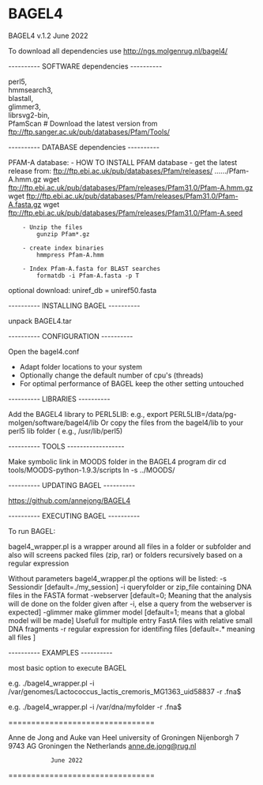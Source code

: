 # BAGEL4
BAGEL4 v.1.2  June 2022

To download all dependencies use http://ngs.molgenrug.nl/bagel4/

---------- SOFTWARE dependencies ---------- 

perl5, <br>
hmmsearch3, <br>
blastall, <br>
glimmer3, <br>
librsvg2-bin,<br> 
PfamScan     # Download the latest version from  ftp://ftp.sanger.ac.uk/pub/databases/Pfam/Tools/


---------- DATABASE dependencies ---------- 

PFAM-A database:
	- HOW TO INSTALL PFAM database
		- get the latest release from: ftp://ftp.ebi.ac.uk/pub/databases/Pfam/releases/   ....../Pfam-A.hmm.gz
			wget ftp://ftp.ebi.ac.uk/pub/databases/Pfam/releases/Pfam31.0/Pfam-A.hmm.gz
			wget ftp://ftp.ebi.ac.uk/pub/databases/Pfam/releases/Pfam31.0/Pfam-A.fasta.gz
			wget ftp://ftp.ebi.ac.uk/pub/databases/Pfam/releases/Pfam31.0/Pfam-A.seed

		- Unzip the files
			gunzip Pfam*.gz

		- create index binaries
			hmmpress Pfam-A.hmm
			
		- Index Pfam-A.fasta for BLAST searches
			formatdb -i Pfam-A.fasta -p T


optional download: uniref_db = uniref50.fasta


---------- INSTALLING BAGEL ---------- 

unpack BAGEL4.tar 


---------- CONFIGURATION ---------- 

Open the bagel4.conf 
- Adapt folder locations to your system
- Optionally change the default number of cpu's (threads)
- For optimal performance of BAGEL keep the other setting untouched

---------- LIBRARIES ----------

Add the BAGEL4 library to PERL5LIB: e.g., export PERL5LIB=/data/pg-molgen/software/bagel4/lib
Or copy the files from the bagel4/lib to your perl5 lib folder ( e.g., /usr/lib/perl5)

---------- TOOLS ------------------

Make symbolic link in MOODS folder in the BAGEL4 program dir
cd tools/MOODS-python-1.9.3/scripts
ln -s ../MOODS/ 


---------- UPDATING BAGEL ----------

https://github.com/annejong/BAGEL4

---------- EXECUTING BAGEL ----------

To run BAGEL:

bagel4_wrapper.pl is a wrapper around all files in a folder or subfolder and also will screens packed files (zip, rar) or folders recursively based on a regular expression

Without parameters bagel4_wrapper.pl the options will be listed:
			-s Sessiondir [default=./my_session]
			-i queryfolder or zip_file containing DNA files in the FASTA format 
			-webserver [default=0; Meaning that the analysis will de done on the folder given after -i, else a query from the webserver is expected]
			-glimmer make glimmer model [default=1; means that a global model will be made] Usefull for multiple entry FastA files with relative small DNA fragments
			-r regular expression for identifing files [default=.* meaning all files ]




---------- EXAMPLES  ----------

most basic option to execute BAGEL

e.g.  ./bagel4_wrapper.pl -i /var/genomes/Lactococcus_lactis_cremoris_MG1363_uid58837 -r \.fna\$

e.g.  ./bagel4_wrapper.pl -i /var/dna/myfolder -r \.fna\$ 


================================

Anne de Jong and Auke van Heel
university of Groningen
Nijenborgh 7
9743 AG  Groningen
the Netherlands
anne.de.jong@rug.nl

				June 2022

================================
